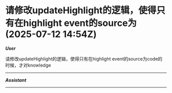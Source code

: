 <!-- Generated by SpecStory -->

# 请修改updateHighlight的逻辑，使得只有在highlight event的source为 (2025-07-12 14:54Z)

_**User**_

请修改updateHighlight的逻辑，使得只有在highlight event的source为code的时候，才对knowledge

---

_**Assistant**_



---

